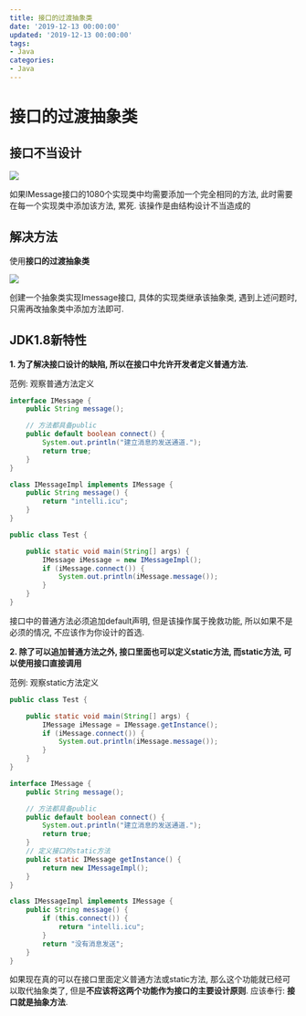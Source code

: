 ```yaml
---
title: 接口的过渡抽象类
date: '2019-12-13 00:00:00'
updated: '2019-12-13 00:00:00'
tags:
- Java
categories:
- Java
---
```


# 接口的过渡抽象类

## 接口不当设计

![](https://gitee.com/swang-harbin/pic-bed/raw/master/images/2020/20201129025054.png)

如果IMessage接口的1080个实现类中均需要添加一个完全相同的方法, 此时需要在每一个实现类中添加该方法, 累死. 该操作是由结构设计不当造成的

## 解决方法

使用**接口的过渡抽象类**

![](https://gitee.com/swang-harbin/pic-bed/raw/master/images/2020/20201129025128.png)

创建一个抽象类实现Imessage接口, 具体的实现类继承该抽象类, 遇到上述问题时, 只需再改抽象类中添加方法即可.

## JDK1.8新特性

**1. 为了解决接口设计的缺陷, 所以在接口中允许开发者定义普通方法.**

范例: 观察普通方法定义

```java
interface IMessage {
    public String message();

    // 方法都具备public
    public default boolean connect() {
        System.out.println("建立消息的发送通道.");
        return true;
    }
}

class IMessageImpl implements IMessage {
    public String message() {
        return "intelli.icu";
    }
}

public class Test {

    public static void main(String[] args) {
        IMessage iMessage = new IMessageImpl();
        if (iMessage.connect()) {
            System.out.println(iMessage.message());
        }
    }
}
```

接口中的普通方法必须追加default声明, 但是该操作属于挽救功能, 所以如果不是必须的情况, 不应该作为你设计的首选.

**2. 除了可以追加普通方法之外, 接口里面也可以定义static方法, 而static方法, 可以使用接口直接调用**

范例: 观察static方法定义

```java
public class Test {

    public static void main(String[] args) {
        IMessage iMessage = IMessage.getInstance();
        if (iMessage.connect()) {
            System.out.println(iMessage.message());
        }
    }
}

interface IMessage {
    public String message();

    // 方法都具备public
    public default boolean connect() {
        System.out.println("建立消息的发送通道.");
        return true;
    }
    // 定义接口的static方法
    public static IMessage getInstance() {
        return new IMessageImpl();
    }
}

class IMessageImpl implements IMessage {
    public String message() {
        if (this.connect()) {
            return "intelli.icu";
        }
        return "没有消息发送";
    }
}
```

如果现在真的可以在接口里面定义普通方法或static方法, 那么这个功能就已经可以取代抽象类了, 但是**不应该将这两个功能作为接口的主要设计原则**. 应该奉行: **接口就是抽象方法**.
